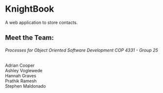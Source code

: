 # KnightBook
A web application to store contacts. 

## Meet the Team: 
###### Processes for Object Oriented Software Development COP 4331 - Group 25   
Adrian Cooper  
Ashley Voglewede  
Hannah Graves  
Prathik Ramesh  
Stephen Maldonado  
